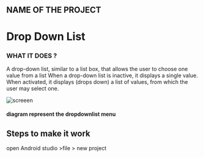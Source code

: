 ## NAME OF THE PROJECT
# Drop Down List
### WHAT IT DOES ?

A drop-down list, similar to a list box, that allows the user to choose one value from a list
When a drop-down list is inactive, it displays a single value. When activated, it displays (drops down) a list of values, from which the user may select one. 


![screeen](https://user-images.githubusercontent.com/36668690/48099471-7c540e80-e1d4-11e8-91f1-43f96730dc0a.JPG=500*500)


 #### diagram represent the dropdownlist menu 

## Steps to make it work
 
open Android studio >file > new project 

